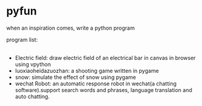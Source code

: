 # pyfun

<p>when an inspiration comes, write a python program</p>

<p>program list:</p>
    <ul>
    <li>Electric field: draw electric field of an electrical bar in canvas in browser using vpython</li>
    <li>luoxiaoheidazuozhan: a shooting game written in pygame</li>
    <li>snow: simulate the effect of snow using pygame</li>
    <li>wechat Robot: an automatic response robot in wechat(a chatting software).support search words and phrases, language translation and auto chatting.</li>
    </ul>
    
    
